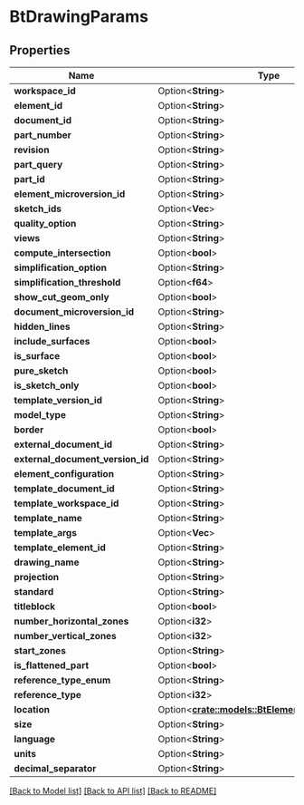 # BtDrawingParams

## Properties

Name | Type | Description | Notes
------------ | ------------- | ------------- | -------------
**workspace_id** | Option<**String**> |  | [optional]
**element_id** | Option<**String**> |  | [optional]
**document_id** | Option<**String**> |  | [optional]
**part_number** | Option<**String**> |  | [optional]
**revision** | Option<**String**> |  | [optional]
**part_query** | Option<**String**> |  | [optional]
**part_id** | Option<**String**> |  | [optional]
**element_microversion_id** | Option<**String**> |  | [optional]
**sketch_ids** | Option<**Vec<String>**> |  | [optional]
**quality_option** | Option<**String**> |  | [optional]
**views** | Option<**String**> |  | [optional]
**compute_intersection** | Option<**bool**> |  | [optional]
**simplification_option** | Option<**String**> |  | [optional]
**simplification_threshold** | Option<**f64**> |  | [optional]
**show_cut_geom_only** | Option<**bool**> |  | [optional]
**document_microversion_id** | Option<**String**> |  | [optional]
**hidden_lines** | Option<**String**> |  | [optional]
**include_surfaces** | Option<**bool**> |  | [optional]
**is_surface** | Option<**bool**> |  | [optional]
**pure_sketch** | Option<**bool**> |  | [optional]
**is_sketch_only** | Option<**bool**> |  | [optional]
**template_version_id** | Option<**String**> |  | [optional]
**model_type** | Option<**String**> |  | [optional]
**border** | Option<**bool**> |  | [optional]
**external_document_id** | Option<**String**> |  | [optional]
**external_document_version_id** | Option<**String**> |  | [optional]
**element_configuration** | Option<**String**> |  | [optional]
**template_document_id** | Option<**String**> |  | [optional]
**template_workspace_id** | Option<**String**> |  | [optional]
**template_name** | Option<**String**> |  | [optional]
**template_args** | Option<**Vec<String>**> |  | [optional]
**template_element_id** | Option<**String**> |  | [optional]
**drawing_name** | Option<**String**> |  | [optional]
**projection** | Option<**String**> |  | [optional]
**standard** | Option<**String**> |  | [optional]
**titleblock** | Option<**bool**> |  | [optional]
**number_horizontal_zones** | Option<**i32**> |  | [optional]
**number_vertical_zones** | Option<**i32**> |  | [optional]
**start_zones** | Option<**String**> |  | [optional]
**is_flattened_part** | Option<**bool**> |  | [optional]
**reference_type_enum** | Option<**String**> |  | [optional]
**reference_type** | Option<**i32**> |  | [optional]
**location** | Option<[**crate::models::BtElementLocationParams**](BTElementLocationParams.md)> |  | [optional]
**size** | Option<**String**> |  | [optional]
**language** | Option<**String**> |  | [optional]
**units** | Option<**String**> |  | [optional]
**decimal_separator** | Option<**String**> |  | [optional]

[[Back to Model list]](../README.md#documentation-for-models) [[Back to API list]](../README.md#documentation-for-api-endpoints) [[Back to README]](../README.md)


